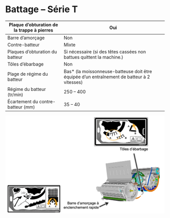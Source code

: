 # Battage – Série T


|  Plaque d’obturation de la trappe à pierres | Oui  |   
|---|---|
| Barre d’amorçage  | Non  |   
| Contre-batteur  | Mixte  |   
|  Plaques d’obturation du batteur | Si nécessaire (si des têtes cassées non battues quittent la machine.)  |   
| Tôles d’ébarbage  | Non  | 
|  Plage de régime du batteur | Bas* (la moissonneuse-batteuse doit être équipée d’un entraînement de batteur à 2 vitesses)  | 
| Régime du batteur (tr/min)  | 250 – 400  | 
| Écartement du contre-batteur (mm)  | 35 – 40  | 

![../images/Capture%20d%E2%80%99%C3%A9cran%202025-04-21%20%C3%A0%2019.03.53.png](../images/Capture%20d%E2%80%99%C3%A9cran%202025-04-21%20%C3%A0%2019.03.53.png)

